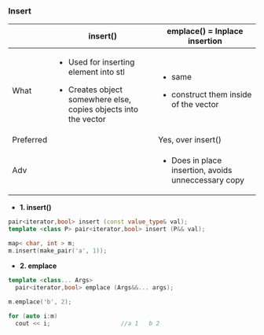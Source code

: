 ### Insert

||insert()|emplace() = Inplace insertion|
|---|---|---|
|What|<ul><li>Used for inserting element into stl</li></ul><ul><li>Creates object somewhere else, copies objects into the vector</li></ul>|<ul><li>same</li></ul><ul><li>construct them inside of the vector</li></ul>|
|Preferred||Yes, over insert()|
|Adv||<ul><li>Does in place insertion, avoids unneccessary copy</li></ul>|

- **1. insert()**
```c++
pair<iterator,bool> insert (const value_type& val);
template <class P> pair<iterator,bool> insert (P&& val);

map< char, int > m;
m.insert(make_pair('a', 1));
```
- **2. emplace**
```c++
template <class... Args>
  pair<iterator,bool> emplace (Args&&... args);
  
m.emplace('b', 2);

for (auto i:m)
  cout << i;                    //a 1   b 2
```
